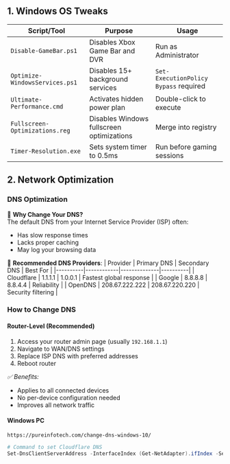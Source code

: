## 1. Windows OS Tweaks

| Script/Tool | Purpose | Usage |
|------------|---------|-------|
| `Disable-GameBar.ps1` | Disables Xbox Game Bar and DVR | Run as Administrator |
| `Optimize-WindowsServices.ps1` | Disables 15+ background services | `Set-ExecutionPolicy Bypass` required |
| `Ultimate-Performance.cmd` | Activates hidden power plan | Double-click to execute |
| `Fullscreen-Optimizations.reg` | Disables Windows fullscreen optimizations | Merge into registry |
| `Timer-Resolution.exe` | Sets system timer to 0.5ms | Run before gaming sessions |

## 2. Network Optimization

### DNS Optimization
🔧 **Why Change Your DNS?**  
The default DNS from your Internet Service Provider (ISP) often:
- Has slow response times
- Lacks proper caching
- May log your browsing data

🚀 **Recommended DNS Providers**:
| Provider | Primary DNS | Secondary DNS | Best For |
|----------|------------|--------------|----------|
| Cloudflare | 1.1.1.1 | 1.0.0.1 | Fastest global response |
| Google | 8.8.8.8 | 8.8.4.4 | Reliability |
| OpenDNS | 208.67.222.222 | 208.67.220.220 | Security filtering |

### How to Change DNS
#### **Router-Level (Recommended)**
1. Access your router admin page (usually `192.168.1.1`)
2. Navigate to WAN/DNS settings
3. Replace ISP DNS with preferred addresses
4. Reboot router

*✅ Benefits:*
- Applies to all connected devices
- No per-device configuration needed
- Improves all network traffic

#### **Windows PC**
``https://pureinfotech.com/change-dns-windows-10/``
```powershell
# Command to set Cloudflare DNS
Set-DnsClientServerAddress -InterfaceIndex (Get-NetAdapter).ifIndex -ServerAddresses ("1.1.1.1","1.0.0.1")
